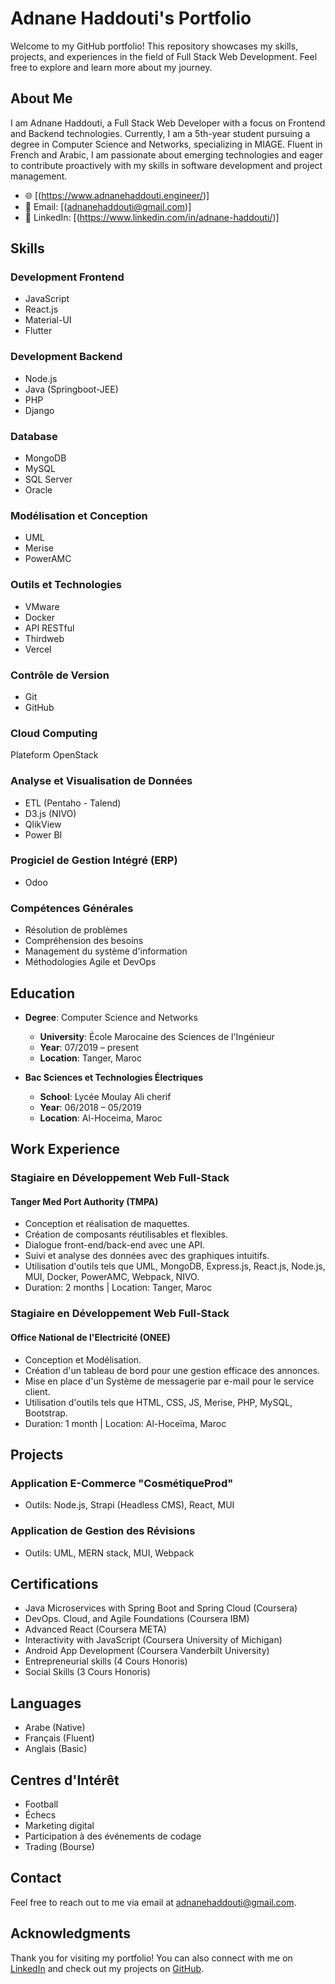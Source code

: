 # Adnane Haddouti's Portfolio

Welcome to my GitHub portfolio! This repository showcases my skills, projects, and experiences in the field of Full Stack Web Development. Feel free to explore and learn more about my journey.

## About Me

I am Adnane Haddouti, a Full Stack Web Developer with a focus on Frontend and Backend technologies. Currently, I am a 5th-year student pursuing a degree in Computer Science and Networks, specializing in MIAGE. Fluent in French and Arabic, I am passionate about emerging technologies and eager to contribute proactively with my skills in software development and project management.

- 🌐 [(https://www.adnanehaddouti.engineer/)]
- 📧 Email: [(adnanehaddouti@gmail.com)]
- 💼 LinkedIn: [(https://www.linkedin.com/in/adnane-haddouti/)]

## Skills
### Development Frontend
- JavaScript
- React.js
- Material-UI
- Flutter
### Development Backend
- Node.js
- Java (Springboot-JEE)
- PHP
- Django
### Database
- MongoDB
- MySQL
- SQL Server
- Oracle
### Modélisation et Conception
- UML
- Merise
- PowerAMC
### Outils et Technologies
- VMware
- Docker
- API RESTful
- Thirdweb
- Vercel
### Contrôle de Version
- Git
- GitHub
### Cloud Computing
Plateform OpenStack
### Analyse et Visualisation de Données
- ETL (Pentaho - Talend)
- D3.js (NIVO)
- QlikView
- Power BI

### Progiciel de Gestion Intégré (ERP)
- Odoo
### Compétences Générales
- Résolution de problèmes
- Compréhension des besoins
- Management du système d'information
- Méthodologies Agile et DevOps
## Education
- **Degree**: Computer Science and Networks
  - **University**: École Marocaine des Sciences de l'Ingénieur
  - **Year**: 07/2019 – present
  - **Location**: Tanger, Maroc

- **Bac Sciences et Technologies Électriques**
  - **School**: Lycée Moulay Ali cherif
  - **Year**: 06/2018 – 05/2019
  - **Location**: Al-Hoceima, Maroc

## Work Experience

### Stagiaire en Développement Web Full-Stack
#### Tanger Med Port Authority (TMPA)

- Conception et réalisation de maquettes.
- Création de composants réutilisables et flexibles.
- Dialogue front-end/back-end avec une API.
- Suivi et analyse des données avec des graphiques intuitifs.
- Utilisation d'outils tels que UML, MongoDB, Express.js, React.js, Node.js, MUI, Docker, PowerAMC, Webpack, NIVO.
- Duration: 2 months | Location: Tanger, Maroc

### Stagiaire en Développement Web Full-Stack
#### Office National de l'Electricité (ONEE)

- Conception et Modélisation.
- Création d'un tableau de bord pour une gestion efficace des annonces.
- Mise en place d'un Système de messagerie par e-mail pour le service client.
- Utilisation d'outils tels que HTML, CSS, JS, Merise, PHP, MySQL, Bootstrap.
- Duration: 1 month | Location: Al-Hoceïma, Maroc

## Projects

### Application E-Commerce "CosmétiqueProd"
- Outils: Node.js, Strapi (Headless CMS), React, MUI
### Application de Gestion des Révisions
- Outils: UML, MERN stack, MUI, Webpack

## Certifications
- Java Microservices with Spring Boot and Spring Cloud (Coursera)
- DevOps. Cloud, and Agile Foundations (Coursera IBM)
- Advanced React (Coursera META)
- Interactivity with JavaScript (Coursera University of Michigan)
- Android App Development (Coursera Vanderbilt University)
- Entrepreneurial skills (4 Cours Honoris)
- Social Skills (3 Cours Honoris)
## Languages
- Arabe (Native)
- Français (Fluent)
- Anglais (Basic)
## Centres d'Intérêt
- Football
- Échecs
- Marketing digital
- Participation à des événements de codage
- Trading (Bourse)
## Contact
Feel free to reach out to me via email at adnanehaddouti@gmail.com.
## Acknowledgments
Thank you for visiting my portfolio! You can also connect with me on 
[LinkedIn](https://www.linkedin.com/in/adnane-haddouti) and check out my projects on [GitHub](https://github.com/AdnaneHD).

